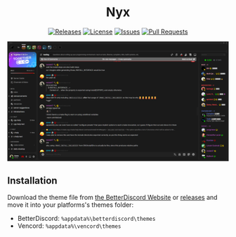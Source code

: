 [release-badge]: https://img.shields.io/github/v/release/Corvo2408/Nyx?include_prereleases&style=flat-square
[release-link]: https://github.com/Corvo2408/Nyx/releases
[license-badge]: https://img.shields.io/github/license/Corvo2408/Nyx?style=flat-square
[license-link]: https://github.com/Corvo2408/Nyx/blob/master/LICENSE
[issues-badge]: https://img.shields.io/github/issues/Corvo2408/Nyx?style=flat-square
[issues-link]: https://github.com/Corvo2408/Nyx/issues
[prs-badge]: https://img.shields.io/github/issues-pr/Corvo2408/Nyx?style=flat-square
[prs-link]: https://github.com/Corvo2408/Nyx/pulls

<div align="center">

# Nyx

[![Releases][release-badge]][release-link]
[![License][license-badge]][license-link]
[![Issues][issues-badge]][issues-link]
[![Pull Requests][prs-badge]][prs-link]

![Nyx](https://github.com/Corvo2408/Nyx/blob/main/img/scr_1.2.0.PNG)

</div>

## Installation

Download the theme file from [the BetterDiscord Website](https://betterdiscord.app/theme/Nyx) or [releases](https://github.com/Corvo2408/Nyx/releases) and move it into your platforms's themes folder:

- BetterDiscord: `%appdata%\betterdiscord\themes`
- Vencord: `%appdata%\vencord\themes`

